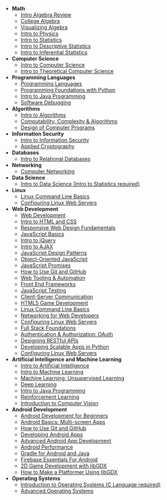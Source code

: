   * **Math**
    * [Intro Algebra Review](https://www.udacity.com/course/intro-algebra-review--ma004)
    * [College Algebra](https://www.udacity.com/course/college-algebra--ma008)
    * [Visualizing Algebra](https://www.udacity.com/course/visualizing-algebra--ma006)
    * [Intro to Physics](https://www.udacity.com/course/intro-to-physics--ph100)
    * [Intro to Statistics](https://www.udacity.com/course/statistics--st095)
    * [Intro to Descriptive Statistics](https://www.udacity.com/course/intro-to-descriptive-statistics--ud827)
    * [Intro to Inferential Statistics](https://www.udacity.com/course/intro-to-inferential-statistics--ud201)
  * **Computer Science**
    * [Intro to Computer Science](https://www.udacity.com/course/intro-to-computer-science--cs101)
    * [Intro to Theoretical Computer Science](https://www.udacity.com/course/intro-to-theoretical-computer-science--cs313)
  * **Programming Languages**
    * [Programming Languages](https://www.udacity.com/course/programming-languages--cs262)
    * [Programming Foundations with Python](https://www.udacity.com/course/programming-foundations-with-python--ud036)
    * [Intro to Java Programming](https://www.udacity.com/course/intro-to-java-programming--cs046)
    * [Software Debugging](https://www.udacity.com/course/software-debugging--cs259)
  * **Algorithms**
      * [Intro to Algorithms](https://www.udacity.com/course/intro-to-algorithms--cs215)
      * [Computability, Complexity & Algorithms](https://www.udacity.com/course/computability-complexity-algorithms--ud061)
      * [Design of Computer Programs](https://www.udacity.com/course/design-of-computer-programs--cs212)
  * **Information Security**
    * [Intro to Information Security](https://www.udacity.com/course/intro-to-information-security--ud459)
    * [Applied Cryptography](https://www.udacity.com/course/applied-cryptography--cs387)
  * **Databases**
    * [Intro to Relational Databases](https://www.udacity.com/course/intro-to-relational-databases--ud197)
  * **Networking**
    * [Computer Networking](https://www.udacity.com/course/computer-networking--ud436)
  * **Data Science**
    * [Intro to Data Science (Intro to Statistics required) ](https://www.udacity.com/course/intro-to-data-science--ud359)
  * **Linux**
    * [Linux Command Line Basics](https://www.udacity.com/course/linux-command-line-basics--ud595)
    * [Configuring Linux Web Servers](https://www.udacity.com/course/configuring-linux-web-servers--ud299)
  * **Web Development**
    * [Web Development](https://www.udacity.com/course/web-development--cs253)
    * [Intro to HTML and CSS](https://www.udacity.com/course/intro-to-html-and-css--ud304)
    * [Responsive Web Design Fundamentals ](https://www.udacity.com/course/responsive-web-design-fundamentals--ud893)
    * [JavaScript Basics](https://www.udacity.com/course/javascript-basics--ud804)
    * [Intro to jQuery](https://www.udacity.com/course/intro-to-jquery--ud245)
    * [Intro to AJAX](https://www.udacity.com/course/intro-to-ajax--ud110)
    * [JavaScript Design Patterns](https://www.udacity.com/course/javascript-design-patterns--ud989)
    * [Object-Oriented JavaScript](https://www.udacity.com/course/object-oriented-javascript--ud015)
    * [JavaScript Promises](https://www.udacity.com/course/javascript-promises--ud898)
    * [How to Use Git and GitHub ](https://www.udacity.com/course/how-to-use-git-and-github--ud775)
    * [Web Tooling & Automation ](https://www.udacity.com/course/web-tooling-automation--ud892)
    * [Front End Frameworks](https://www.udacity.com/course/front-end-frameworks--ud894)
    * [JavaScript Testing](https://www.udacity.com/course/javascript-testing--ud549)
    * [Client-Server Communication](https://www.udacity.com/course/client-server-communication--ud897)
    * [HTML5 Game Development](https://www.udacity.com/course/html5-game-development--cs255)
    * [Linux Command Line Basics](https://www.udacity.com/course/linux-command-line-basics--ud595)
    * [Networking for Web Developers](https://www.udacity.com/course/networking-for-web-developers--ud256)
    * [Configuring Linux Web Servers](https://www.udacity.com/course/configuring-linux-web-servers--ud299)
    * [Full Stack Foundations](https://www.udacity.com/course/full-stack-foundations--ud088)
    * [Authentication & Authorization: OAuth](https://www.udacity.com/course/authentication-authorization-oauth--ud330)
    * [Designing RESTful APIs](https://www.udacity.com/course/designing-restful-apis--ud388)
    * [Developing Scalable Apps in Python](https://www.udacity.com/course/developing-scalable-apps-in-python--ud858)
    * [Configuring Linux Web Servers](https://www.udacity.com/course/configuring-linux-web-servers--ud299)
  * **Artificial Intelligence and Machine Learning**
    * [Intro to Artificial Intelligence](https://www.udacity.com/course/intro-to-artificial-intelligence--cs271)
    * [Intro to Machine Learning](https://www.udacity.com/course/intro-to-machine-learning--ud120)
    * [Machine Learning: Unsupervised Learning](https://www.udacity.com/course/machine-learning-unsupervised-learning--ud741)
    * [Deep Learning](https://www.udacity.com/course/deep-learning--ud730)
    * [Intro to Java Programming](https://www.udacity.com/course/intro-to-java-programming--cs046)
    * [Reinforcement Learning](https://www.udacity.com/course/reinforcement-learning--ud600)
    * [Introduction to Computer Vision](https://www.udacity.com/course/introduction-to-computer-vision--ud810)
  * **Android Development**
    * [Android Development for Beginners](https://www.udacity.com/course/android-development-for-beginners--ud837)
    * [Android Basics: Multi-screen Apps](https://www.udacity.com/course/android-basics-multi-screen-apps--ud839)
    * [ How to Use Git and GitHub](https://www.udacity.com/course/how-to-use-git-and-github--ud775)
    * [Developing Android Apps](https://www.udacity.com/course/developing-android-apps--ud853)
    * [Advanced Android App Development ](https://www.udacity.com/course/advanced-android-app-development--ud855)
    * [Android Performance ](https://www.udacity.com/course/android-performance--ud825)
    * [Gradle for Android and Java](https://www.udacity.com/course/gradle-for-android-and-java--ud867)
    * [Firebase Essentials For Android](https://www.udacity.com/course/firebase-essentials-for-android--ud009)
    * [2D Game Development with libGDX](https://www.udacity.com/course/2d-game-development-with-libgdx--ud405)
    * [How to Make a Platformer Using libGDX](https://www.udacity.com/course/how-to-make-a-platformer-using-libgdx--ud406)
  * **Operating Systems**
    * [Introduction to Operating Systems (C Language required)](https://www.udacity.com/course/introduction-to-operating-systems--ud923)
    * [Advanced Operating Systems](https://www.udacity.com/course/advanced-operating-systems--ud189)
